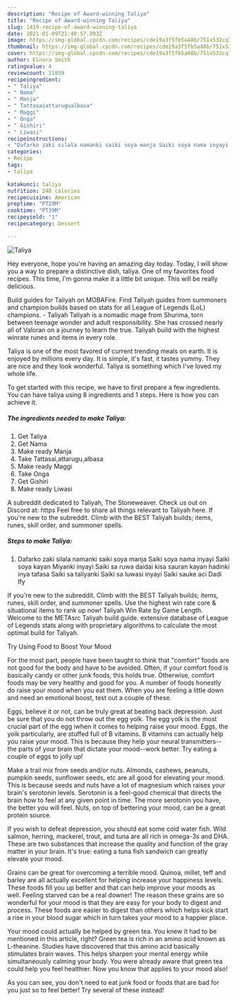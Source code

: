```yaml
---
description: "Recipe of Award-winning Taliya"
title: "Recipe of Award-winning Taliya"
slug: 1419-recipe-of-award-winning-taliya
date: 2021-01-09T21:48:57.893Z
image: https://img-global.cpcdn.com/recipes/cde19a3f5fb5a48b/751x532cq70/taliya-recipe-main-photo.jpg
thumbnail: https://img-global.cpcdn.com/recipes/cde19a3f5fb5a48b/751x532cq70/taliya-recipe-main-photo.jpg
cover: https://img-global.cpcdn.com/recipes/cde19a3f5fb5a48b/751x532cq70/taliya-recipe-main-photo.jpg
author: Elnora Smith
ratingvalue: 4
reviewcount: 21859
recipeingredient:
- " Taliya"
- " Nama"
- " Manja"
- " Tattasaiattarugualbasa"
- " Maggi"
- " Onga"
- " Gishiri"
- " Liwasi"
recipeinstructions:
- "Dafarko zaki silala namanki saiki soya manja Saiki soya nama inyayi Saiki soya kayan Miyanki inyayi Saiki sa ruwa daidai kisa sauran kayan hadinki inya tafasa Saiki sa taliyanki Saiki sa luwasi inyayi Saiki sauke aci Dadi lfy"
categories:
- Recipe
tags:
- taliya

katakunci: taliya 
nutrition: 248 calories
recipecuisine: American
preptime: "PT29M"
cooktime: "PT39M"
recipeyield: "1"
recipecategory: Dessert

---
```



![Taliya](https://img-global.cpcdn.com/recipes/cde19a3f5fb5a48b/751x532cq70/taliya-recipe-main-photo.jpg)

Hey everyone, hope you're having an amazing day today. Today, I will show you a way to prepare a distinctive dish, taliya. One of my favorites food recipes. This time, I'm gonna make it a little bit unique. This will be really delicious.

Build guides for Taliyah on MOBAFire. Find Taliyah guides from summoners and champion builds based on stats for all League of Legends (LoL) champions. - Taliyah Taliyah is a nomadic mage from Shurima, torn between teenage wonder and adult responsibility. She has crossed nearly all of Valoran on a journey to learn the true. Taliyah build with the highest winrate runes and items in every role.

Taliya is one of the most favored of current trending meals on earth. It is enjoyed by millions every day. It is simple, it's fast, it tastes yummy. They are nice and they look wonderful. Taliya is something which I've loved my whole life.


To get started with this recipe, we have to first prepare a few ingredients. You can have taliya using 8 ingredients and 1 steps. Here is how you can achieve it.

<!--inarticleads1-->

##### The ingredients needed to make Taliya:

1. Get  Taliya
1. Get  Nama
1. Make ready  Manja
1. Take  Tattasai,attarugu,albasa
1. Make ready  Maggi
1. Take  Onga
1. Get  Gishiri
1. Make ready  Liwasi


A subreddit dedicated to Taliyah, The Stoneweaver. Check us out on Discord at: https Feel free to share all things relevant to Taliyah here. If you&#39;re new to the subreddit. Climb with the BEST Taliyah builds; items, runes, skill order, and summoner spells. 

<!--inarticleads2-->

##### Steps to make Taliya:

1. Dafarko zaki silala namanki saiki soya manja Saiki soya nama inyayi Saiki soya kayan Miyanki inyayi Saiki sa ruwa daidai kisa sauran kayan hadinki inya tafasa Saiki sa taliyanki Saiki sa luwasi inyayi Saiki sauke aci Dadi lfy


If you&#39;re new to the subreddit. Climb with the BEST Taliyah builds; items, runes, skill order, and summoner spells. Use the highest win rate core &amp; situational items to rank up now! Taliyah Win Rate by Game Length. Welcome to the METAsrc Taliyah build guide. extensive database of League of Legends stats along with proprietary algorithms to calculate the most optimal build for Taliyah. 

Try Using Food to Boost Your Mood


For the most part, people have been taught to think that "comfort" foods are not good for the body and have to be avoided. Often, if your comfort food is basically candy or other junk foods, this holds true. Otherwise, comfort foods may be very healthy and good for you. A number of foods honestly do raise your mood when you eat them. When you are feeling a little down and need an emotional boost, test out a couple of these.

Eggs, believe it or not, can be truly great at beating back depression. Just be sure that you do not throw out the egg yolk. The egg yolk is the most crucial part of the egg iwhen it comes to helping raise your mood. Eggs, the yolk particularly, are stuffed full of B vitamins. B vitamins can actually help you raise your mood. This is because they help your neural transmitters--the parts of your brain that dictate your mood--work better. Try eating a couple of eggs to jolly up!

Make a trail mix from seeds and/or nuts. Almonds, cashews, peanuts, pumpkin seeds, sunflower seeds, etc are all good for elevating your mood. This is because seeds and nuts have a lot of magnesium which raises your brain's serotonin levels. Serotonin is a feel-good chemical that directs the brain how to feel at any given point in time. The more serotonin you have, the better you will feel. Nuts, on top of bettering your mood, can be a great protein source.

If you wish to defeat depression, you should eat some cold water fish. Wild salmon, herring, mackerel, trout, and tuna are all rich in omega-3s and DHA. These are two substances that increase the quality and function of the gray matter in your brain. It's true: eating a tuna fish sandwich can greatly elevate your mood. 

Grains can be great for overcoming a terrible mood. Quinoa, millet, teff and barley are all actually excellent for helping increase your happiness levels. These foods fill you up better and that can help improve your moods as well. Feeling starved can be a real downer! The reason these grains are so wonderful for your mood is that they are easy for your body to digest and process. These foods are easier to digest than others which helps kick start a rise in your blood sugar which in turn takes your mood to a happier place.

Your mood could actually be helped by green tea. You knew it had to be mentioned in this article, right? Green tea is rich in an amino acid known as L-theanine. Studies have discovered that this amino acid basically stimulates brain waves. This helps sharpen your mental energy while simultaneously calming your body. You were already aware that green tea could help you feel healthier. Now you know that applies to your mood also!

As you can see, you don't need to eat junk food or foods that are bad for you just so to feel better! Try several of these instead!

